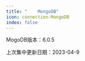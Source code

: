 ```yaml
---
title: "    MongoDB"
icon: connection-MongoDB
index: false
---
```

MogoDB版本：6.0.5  

上次集中更新日期：2023-04-9